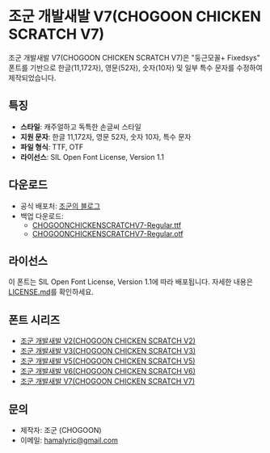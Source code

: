 # 조군 개발새발 V7(CHOGOON CHICKEN SCRATCH V7)

조군 개발새발 V7(CHOGOON CHICKEN SCRATCH V7)은 "둥근모꼴+ Fixedsys" 폰트를 기반으로 한글(11,172자), 영문(52자), 숫자(10자) 및 일부 특수 문자를 수정하여 제작되었습니다.

## 특징
- **스타일**: 캐주얼하고 독특한 손글씨 스타일
- **지원 문자**: 한글 11,172자, 영문 52자, 숫자 10자, 특수 문자
- **파일 형식**: TTF, OTF
- **라이선스**: SIL Open Font License, Version 1.1

## 다운로드
- 공식 배포처: [조군의 블로그](https://blog.naver.com/hamalyric/223770335047)
- 백업 다운로드:
  - [CHOGOONCHICKENSCRATCHV7-Regular.ttf](https://github.com/chogoons/CHOGOON-CHICKEN-SCRATCH-V7/blob/main/CHOGOONCHICKENSCRATCHV7-Regular.ttf)
  - [CHOGOONCHICKENSCRATCHV7-Regular.otf](https://github.com/chogoons/CHOGOON-CHICKEN-SCRATCH-V7/blob/main/CHOGOONCHICKENSCRATCHV7-Regular.otf)

## 라이선스
이 폰트는 SIL Open Font License, Version 1.1에 따라 배포됩니다. 자세한 내용은 [LICENSE.md](https://github.com/chogoons/CHOGOON-CHICKEN-SCRATCH-V7/blob/main/LICENSE.md)를 확인하세요.

## 폰트 시리즈
- [조군 개발새발 V2(CHOGOON CHICKEN SCRATCH V2)](https://github.com/chogoons/CHOGOON-CHICKEN-SCRATCH-V2)
- [조군 개발새발 V3(CHOGOON CHICKEN SCRATCH V3)](https://github.com/chogoons/CHOGOON-CHICKEN-SCRATCH-V3)
- [조군 개발새발 V5(CHOGOON CHICKEN SCRATCH V5)](https://github.com/chogoons/CHOGOON-CHICKEN-SCRATCH-V5)
- [조군 개발새발 V6(CHOGOON CHICKEN SCRATCH V6)](https://github.com/chogoons/CHOGOON-CHICKEN-SCRATCH-V6)
- [조군 개발새발 V7(CHOGOON CHICKEN SCRATCH V7)](https://github.com/chogoons/CHOGOON-CHICKEN-SCRATCH-V7)

## 문의
- 제작자: 조군 (CHOGOON)
- 이메일: hamalyric@gmail.com
